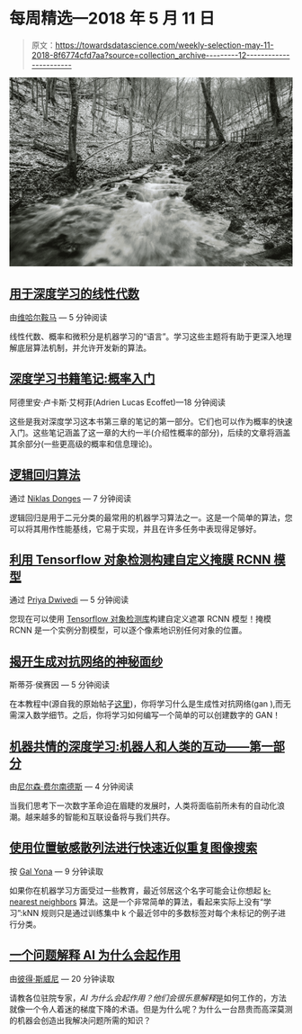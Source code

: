 # 每周精选—2018 年 5 月 11 日

> 原文：<https://towardsdatascience.com/weekly-selection-may-11-2018-8f6774cfd7aa?source=collection_archive---------12----------------------->

![](img/98394382242c0befe3d8e085a4d70446.png)

## [用于深度学习的线性代数](/linear-algebra-for-deep-learning-506c19c0d6fa)

由[维哈尔鞍马](https://medium.com/u/4ce24554e1d2?source=post_page-----8f6774cfd7aa--------------------------------) — 5 分钟阅读

线性代数、概率和微积分是机器学习的“语言”。学习这些主题将有助于更深入地理解底层算法机制，并允许开发新的算法。

## [深度学习书籍笔记:概率入门](/deep-learning-book-notes-chapter-3-part-1-introduction-to-probability-49d13c997f2a)

阿德里安·卢卡斯·艾柯菲(Adrien Lucas Ecoffet)—18 分钟阅读

这些是我对深度学习这本书第三章的笔记的第一部分。它们也可以作为概率的快速入门。这些笔记涵盖了这一章的大约一半(介绍性概率的部分)，后续的文章将涵盖其余部分(一些更高级的概率和信息理论)。

## [逻辑回归算法](/the-logistic-regression-algorithm-75fe48e21cfa)

通过 [Niklas Donges](https://medium.com/u/8a23f092a330?source=post_page-----8f6774cfd7aa--------------------------------) — 7 分钟阅读

逻辑回归是用于二元分类的最常用的机器学习算法之一。这是一个简单的算法，您可以将其用作性能基线，它易于实现，并且在许多任务中表现得足够好。

## [利用 Tensorflow 对象检测构建自定义掩膜 RCNN 模型](/building-a-custom-mask-rcnn-model-with-tensorflow-object-detection-952f5b0c7ab4)

通过 [Priya Dwivedi](https://medium.com/u/b040ce924438?source=post_page-----8f6774cfd7aa--------------------------------) — 5 分钟阅读

您现在可以使用 [Tensorflow 对象检测库](https://github.com/tensorflow/models/tree/master/research/object_detection)构建自定义遮罩 RCNN 模型！掩模 RCNN 是一个实例分割模型，可以逐个像素地识别任何对象的位置。

## [揭开生成对抗网络的神秘面纱](/demystifying-generative-adversarial-networks-c076d8db8f44)

斯蒂芬·侯赛因 — 5 分钟阅读

在本教程中(源自我的原始帖子[这里](https://www.datacamp.com/community/tutorials/generative-adversarial-networks))，你将学习什么是生成性对抗网络(gan ),而无需深入数学细节。之后，你将学习如何编写一个简单的可以创建数字的 GAN！

## [机器共情的深度学习:机器人和人类的互动——第一部分](/deep-learning-for-machine-empathy-robots-and-humans-interaction-part-i-8142fccd6050)

由[尼尔森·费尔南德斯](https://medium.com/u/cfaadf9e2ea0?source=post_page-----8f6774cfd7aa--------------------------------) — 4 分钟阅读

当我们思考下一次数字革命迫在眉睫的发展时，人类将面临前所未有的自动化浪潮。越来越多的智能和互联设备将与我们共存。

## [使用位置敏感散列法进行快速近似重复图像搜索](/fast-near-duplicate-image-search-using-locality-sensitive-hashing-d4c16058efcb)

按 [Gal Yona](https://medium.com/u/c81e4b81bed8?source=post_page-----8f6774cfd7aa--------------------------------) — 9 分钟读取

如果你在机器学习方面受过一些教育，最近邻居这个名字可能会让你想起 [k-nearest neighbors](https://www.wikiwand.com/en/K-nearest_neighbors_algorithm) 算法。这是一个非常简单的算法，看起来实际上没有“学习”:kNN 规则只是通过训练集中 k 个最近邻中的多数标签对每个未标记的例子进行分类。

## [一个问题解释 AI 为什么会起作用](/one-problem-to-explain-ai-218a29e8fbc0)

由[彼得·斯威尼](https://medium.com/u/4aa599f60bc8?source=post_page-----8f6774cfd7aa--------------------------------) — 20 分钟读取

请教各位驻院专家，*AI 为什么会起作用？他们会很乐意解释*是如何工作的，方法就像一个令人着迷的梯度下降的术语。但是为什么呢？为什么一台昂贵而高深莫测的机器会创造出我解决问题所需的知识？